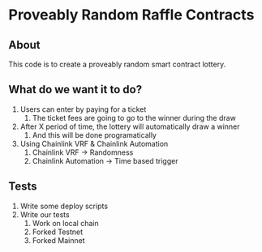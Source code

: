 # Proveably Random Raffle Contracts

## About

This code is to create a proveably random smart contract lottery.

## What do we want it to do?

1. Users can enter by paying for a ticket
    1. The ticket fees are going to go to the winner during the draw
2. After X period of time, the lottery will automatically draw a winner
    1. And this will be done programatically 
3. Using Chainlink VRF & Chainlink Automation
    1. Chainlink VRF -> Randomness
    2. Chainlink Automation -> Time based trigger


## Tests

1. Write some deploy scripts
2. Write our tests
    1. Work on local chain
    2. Forked Testnet
    3. Forked Mainnet
